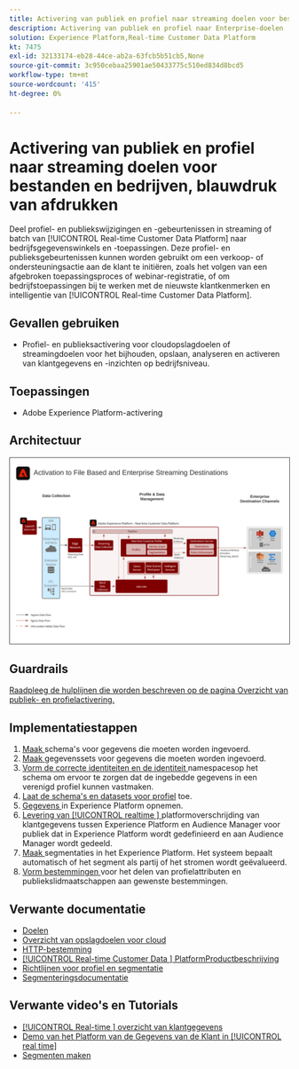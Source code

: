 ```yaml
---
title: Activering van publiek en profiel naar streaming doelen voor bestanden en bedrijven, blauwdruk van afdrukken
description: Activering van publiek en profiel naar Enterprise-doelen
solution: Experience Platform,Real-time Customer Data Platform
kt: 7475
exl-id: 32133174-eb28-44ce-ab2a-63fcb5b51cb5,None
source-git-commit: 3c950cebaa25901ae50433775c510ed834d8bcd5
workflow-type: tm+mt
source-wordcount: '415'
ht-degree: 0%

---
```


# Activering van publiek en profiel naar streaming doelen voor bestanden en bedrijven, blauwdruk van afdrukken

Deel profiel- en publiekswijzigingen en -gebeurtenissen in streaming of batch van [!UICONTROL Real-time Customer Data Platform] naar bedrijfsgegevenswinkels en -toepassingen. Deze profiel- en publieksgebeurtenissen kunnen worden gebruikt om een verkoop- of ondersteuningsactie aan de klant te initiëren, zoals het volgen van een afgebroken toepassingsproces of webinar-registratie, of om bedrijfstoepassingen bij te werken met de nieuwste klantkenmerken en intelligentie van [!UICONTROL Real-time Customer Data Platform].

## Gevallen gebruiken

* Profiel- en publieksactivering voor cloudopslagdoelen of streamingdoelen voor het bijhouden, opslaan, analyseren en activeren van klantgegevens en -inzichten op bedrijfsniveau.

## Toepassingen

* Adobe Experience Platform-activering

## Architectuur

<img src="assets/enterprise_destination_activation.svg" alt="Referentiearchitectuur voor het activeringsscenario voor ondernemingen" style="border:1px solid #4a4a4a" />


## Guardrails

[Raadpleeg de hulplijnen die worden beschreven op de pagina Overzicht van publiek- en profielactivering.](overview.md)

## Implementatiestappen

1. [Maak ](https://experienceleague.adobe.com/?recommended=ExperiencePlatform-D-1-2021.1.xdm) schema&#39;s voor gegevens die moeten worden ingevoerd.
1. [Maak ](https://experienceleague.adobe.com/docs/platform-learn/tutorials/data-ingestion/create-datasets-and-ingest-data.html) gegevenssets voor gegevens die moeten worden ingevoerd.
1. [Vorm de correcte identiteiten en de identiteit ](https://experienceleague.adobe.com/docs/platform-learn/tutorials/identities/label-ingest-and-verify-identity-data.html) namespacesop het schema om ervoor te zorgen dat de ingebedde gegevens in een verenigd profiel kunnen vastmaken.
1. [Laat de schema&#39;s en datasets voor profiel](https://experienceleague.adobe.com/docs/platform-learn/tutorials/profiles/bring-data-into-the-real-time-customer-profile.html) toe.
1. [Gegevens ](https://experienceleague.adobe.com/?recommended=ExperiencePlatform-D-1-2020.1.dataingestion) in Experience Platform opnemen.
1. [Levering van  [!UICONTROL realtime ]  ](https://www.adobe.com/go/audiences) platformoverschrijding van klantgegevens tussen Experience Platform en Audience Manager voor publiek dat in Experience Platform wordt gedefinieerd en aan Audience Manager wordt gedeeld.
1. [Maak ](https://experienceleague.adobe.com/docs/platform-learn/tutorials/segments/create-segments.html) segmentaties in het Experience Platform. Het systeem bepaalt automatisch of het segment als partij of het stromen wordt geëvalueerd.
1. [Vorm bestemmingen ](https://experienceleague.adobe.com/docs/platform-learn/tutorials/destinations/create-destinations-and-activate-data.html) voor het delen van profielattributen en publiekslidmaatschappen aan gewenste bestemmingen.

## Verwante documentatie

* [Doelen](https://experienceleague.adobe.com/docs/experience-platform/destinations/catalog/overview.html)
* [Overzicht van opslagdoelen voor cloud](https://experienceleague.adobe.com/docs/experience-platform/destinations/catalog/cloud-storage/overview.html?lang=en#catalog)
* [HTTP-bestemming](https://experienceleague.adobe.com/docs/experience-platform/destinations/catalog/http-destination.html?lang=en#overview)
* [[!UICONTROL Real-time Customer Data ] PlatformProductbeschrijving](https://helpx.adobe.com/legal/product-descriptions/real-time-customer-data-platform.html)
* [Richtlijnen voor profiel en segmentatie](https://experienceleague.adobe.com/docs/experience-platform/profile/guardrails.html?lang=en)
* [Segmenteringsdocumentatie](https://experienceleague.adobe.com/docs/experience-platform/segmentation/api/streaming-segmentation.html)

## Verwante video&#39;s en Tutorials

* [[!UICONTROL Real-time ] overzicht van klantgegevens](https://experienceleague.adobe.com/docs/platform-learn/tutorials/application-services/rtcdp/understanding-the-real-time-customer-data-platform.html)
* [Demo van het Platform van de Gegevens van de Klant in  [!UICONTROL real time]](https://experienceleague.adobe.com/docs/platform-learn/tutorials/application-services/rtcdp/demo.html)
* [Segmenten maken](https://experienceleague.adobe.com/docs/platform-learn/tutorials/segments/create-segments.html)
